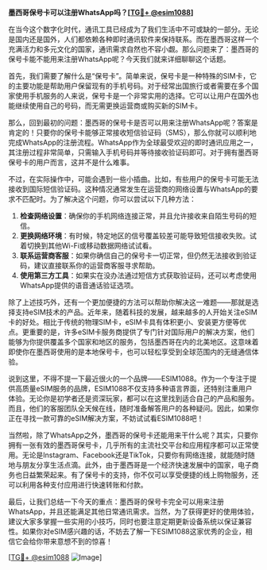 **墨西哥保号卡可以注册WhatsApp吗？[[TG💪+ @esim1088](https://t.me/s/esim1088)]**

在当今这个数字化时代，通讯工具已经成为了我们生活中不可或缺的一部分。无论是国内还是国外，人们都依赖各种即时通讯软件来保持联系。而在墨西哥这样一个充满活力和多元文化的国家，通讯需求自然也不容小觑。那么问题来了：墨西哥的保号卡能不能用来注册WhatsApp呢？今天我们就来详细聊聊这个话题。

首先，我们需要了解什么是“保号卡”。简单来说，保号卡是一种特殊的SIM卡，它的主要功能是帮助用户保留现有的手机号码。对于经常出国旅行或者需要在多个国家使用手机服务的人来说，保号卡是一个非常实用的选择。它可以让用户在国外也能继续使用自己的号码，而无需更换运营商或购买新的SIM卡。

那么，回到最初的问题：墨西哥的保号卡是否可以用来注册WhatsApp呢？答案是肯定的！只要你的保号卡能够正常接收短信验证码（SMS），那么你就可以顺利地完成WhatsApp的注册流程。WhatsApp作为全球最受欢迎的即时通讯应用之一，其注册过程非常简单，只需输入手机号码并等待接收验证码即可。对于拥有墨西哥保号卡的用户而言，这并不是什么难事。

不过，在实际操作中，可能会遇到一些小插曲。比如，有些用户的保号卡可能无法接收到国际短信验证码。这种情况通常发生在运营商的网络设置与WhatsApp的要求不匹配时。为了解决这个问题，你可以尝试以下几种方法：

1. **检查网络设置**：确保你的手机网络连接正常，并且允许接收来自陌生号码的短信。
2. **更换网络环境**：有时候，特定地区的信号覆盖较差可能导致短信接收失败。试着切换到其他Wi-Fi或移动数据网络试试看。
3. **联系运营商客服**：如果你确信自己的保号卡一切正常，但仍然无法接收到验证码，建议直接联系你的运营商客服寻求帮助。
4. **使用第三方工具**：如果实在没办法通过短信方式获取验证码，还可以考虑使用WhatsApp提供的语音通话验证选项。

除了上述技巧外，还有一个更加便捷的方法可以帮助你解决这一难题——那就是选择支持eSIM技术的产品。近年来，随着科技的发展，越来越多的人开始关注eSIM卡的好处。相比于传统的物理SIM卡，eSIM卡具有体积更小、安装更方便等优点。更重要的是，许多eSIM卡服务商提供了专门针对国际用户的解决方案，他们能够为你提供覆盖多个国家和地区的服务，包括墨西哥在内的北美地区。这意味着即使你在墨西哥使用的是本地保号卡，也可以轻松享受到全球范围内的无缝通信体验。

说到这里，不得不提一下最近很火的一个品牌——ESIM1088。作为一个专注于提供高质量eSIM服务的品牌，ESIM1088不仅支持多种语言界面，还特别注重用户体验。无论你是初学者还是资深玩家，都可以在这里找到适合自己的产品和服务。而且，他们的客服团队全天候在线，随时准备解答用户的各种疑问。因此，如果你正在寻找一款可靠的eSIM解决方案，不妨试试看ESIM1088吧！

当然啦，除了WhatsApp之外，墨西哥的保号卡还能用来干什么呢？其实，只要你拥有一张有效的墨西哥保号卡，几乎所有的主流社交平台和应用程序都可以正常使用。无论是Instagram、Facebook还是TikTok，只要你有网络连接，就能随时随地与朋友分享生活点滴。此外，由于墨西哥是一个经济快速发展中的国家，电子商务也日益繁荣起来。有了保号卡的支持，你不仅可以享受便捷的线上购物服务，还可以利用各种支付应用进行快速转账和付款。

最后，让我们总结一下今天的重点：墨西哥的保号卡完全可以用来注册WhatsApp，并且还能满足其他日常通讯需求。当然，为了获得更好的使用体验，建议大家多掌握一些实用的小技巧，同时也要注意定期更新设备系统以保证兼容性。如果你对eSIM感兴趣的话，不妨去了解一下ESIM1088这家优秀的企业，相信它会给你带来意想不到的惊喜！

[[TG💪+ @esim1088](https://t.me/s/esim1088) ![Image](https://i.postimg.cc/4NQfJmqS/Snipaste-2025-05-13-00-14-12.png)]